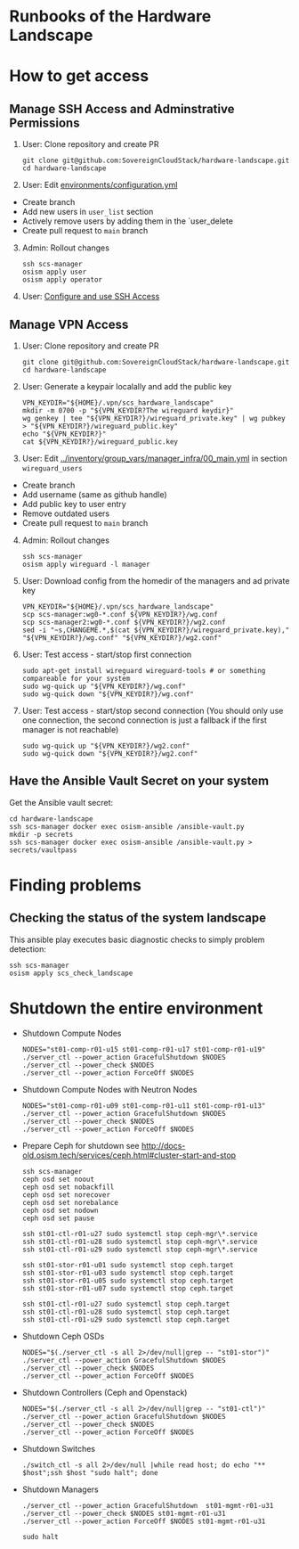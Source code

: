 # Runbooks of the Hardware Landscape

# How to get access

## Manage SSH Access and Adminstrative Permissions

1. User: Clone repository and create PR
   ```
   git clone git@github.com:SovereignCloudStack/hardware-landscape.git
   cd hardware-landscape
   ```
2. User: Edit [environments/configuration.yml](../environments/configuration.yml)
  * Create branch
  * Add new users in `user_list` section
  * Actively remove users by adding them in the `user_delete
  * Create pull request to `main` branch
3. Admin: Rollout changes
   ```
   ssh scs-manager
   osism apply user
   osism apply operator
   ```
4. User: [Configure and use SSH Access](./System_Usage.md)

## Manage VPN Access

1. User: Clone repository and create PR
   ```
   git clone git@github.com:SovereignCloudStack/hardware-landscape.git
   cd hardware-landscape
   ```
2. User: Generate a keypair localally and add the public key
   ```
   VPN_KEYDIR="${HOME}/.vpn/scs_hardware_landscape"
   mkdir -m 0700 -p "${VPN_KEYDIR?The wireguard keydir}"
   wg genkey | tee "${VPN_KEYDIR?}/wireguard_private.key" | wg pubkey > "${VPN_KEYDIR?}/wireguard_public.key"
   echo "${VPN_KEYDIR?}"
   cat ${VPN_KEYDIR?}/wireguard_public.key
   ```
3. User: Edit [../inventory/group_vars/manager_infra/00_main.yml](../inventory/group_vars/manager_infra/00_main.yml) in section ``wireguard_users``
  * Create branch
  * Add username (same as github handle)
  * Add public key to user entry
  * Remove outdated users
  * Create pull request to `main` branch
4. Admin: Rollout changes
   ```
   ssh scs-manager
   osism apply wireguard -l manager
   ```
5. User: Download config from the homedir of the managers and ad private key
   ```
   VPN_KEYDIR="${HOME}/.vpn/scs_hardware_landscape"
   scp scs-manager:wg0-*.conf ${VPN_KEYDIR?}/wg.conf
   scp scs-manager2:wg0-*.conf ${VPN_KEYDIR?}/wg2.conf
   sed -i "~s,CHANGEME.*,$(cat ${VPN_KEYDIR?}/wireguard_private.key)," "${VPN_KEYDIR?}/wg.conf" "${VPN_KEYDIR?}/wg2.conf"
   ```
6. User: Test access - start/stop first connection
   ```
   sudo apt-get install wireguard wireguard-tools # or something compareable for your system
   sudo wg-quick up "${VPN_KEYDIR?}/wg.conf"
   sudo wg-quick down "${VPN_KEYDIR?}/wg.conf"
   ```

7. User: Test access - start/stop second connection
   (You should only use one connection, the second connection is just a fallback if the first manager is not reachable)
   ```
   sudo wg-quick up "${VPN_KEYDIR?}/wg2.conf"
   sudo wg-quick down "${VPN_KEYDIR?}/wg2.conf"
   ```

## Have the Ansible Vault Secret on your system

Get the Ansible vault secret:

```
cd hardware-landscape
ssh scs-manager docker exec osism-ansible /ansible-vault.py
mkdir -p secrets
ssh scs-manager docker exec osism-ansible /ansible-vault.py > secrets/vaultpass
```

# Finding problems

## Checking the status of the system landscape

This ansible play executes basic diagnostic checks to simply problem detection:
```
ssh scs-manager
osism apply scs_check_landscape
```

# Shutdown the entire environment

* Shutdown Compute Nodes
  ```
  NODES="st01-comp-r01-u15 st01-comp-r01-u17 st01-comp-r01-u19"
  ./server_ctl --power_action GracefulShutdown $NODES
  ./server_ctl --power_check $NODES
  ./server_ctl --power_action ForceOff $NODES
  ```
* Shutdown Compute Nodes with Neutron Nodes
  ```
  NODES="st01-comp-r01-u09 st01-comp-r01-u11 st01-comp-r01-u13"
  ./server_ctl --power_action GracefulShutdown $NODES
  ./server_ctl --power_check $NODES
  ./server_ctl --power_action ForceOff $NODES
  ```
* Prepare Ceph for shutdown
  see http://docs-old.osism.tech/services/ceph.html#cluster-start-and-stop
  ```
  ssh scs-manager
  ceph osd set noout
  ceph osd set nobackfill
  ceph osd set norecover
  ceph osd set norebalance
  ceph osd set nodown
  ceph osd set pause

  ssh st01-ctl-r01-u27 sudo systemctl stop ceph-mgr\*.service
  ssh st01-ctl-r01-u28 sudo systemctl stop ceph-mgr\*.service
  ssh st01-ctl-r01-u29 sudo systemctl stop ceph-mgr\*.service

  ssh st01-stor-r01-u01 sudo systemctl stop ceph.target
  ssh st01-stor-r01-u03 sudo systemctl stop ceph.target
  ssh st01-stor-r01-u05 sudo systemctl stop ceph.target
  ssh st01-stor-r01-u07 sudo systemctl stop ceph.target

  ssh st01-ctl-r01-u27 sudo systemctl stop ceph.target
  ssh st01-ctl-r01-u28 sudo systemctl stop ceph.target
  ssh st01-ctl-r01-u29 sudo systemctl stop ceph.target
  ```
* Shutdown Ceph OSDs
  ```
  NODES="$(./server_ctl -s all 2>/dev/null|grep -- "st01-stor")"
  ./server_ctl --power_action GracefulShutdown $NODES
  ./server_ctl --power_check $NODES
  ./server_ctl --power_action ForceOff $NODES
  ```
* Shutdown Controllers (Ceph and Openstack)
  ```
  NODES="$(./server_ctl -s all 2>/dev/null|grep -- "st01-ctl")"
  ./server_ctl --power_action GracefulShutdown $NODES
  ./server_ctl --power_check $NODES
  ./server_ctl --power_action ForceOff $NODES
  ```
* Shutdown Switches
  ```
  ./switch_ctl -s all 2>/dev/null |while read host; do echo "** $host";ssh $host "sudo halt"; done
  ```
* Shutdown Managers
  ```
  ./server_ctl --power_action GracefulShutdown  st01-mgmt-r01-u31
  ./server_ctl --power_check $NODES st01-mgmt-r01-u31
  ./server_ctl --power_action ForceOff $NODES st01-mgmt-r01-u31

  sudo halt
  ```

